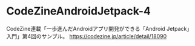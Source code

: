 # CodeZineAndroidJetpack-4
CodeZine連載「一歩進んだAndroidアプリ開発ができる「Android Jetpack」入門」第4回のサンプル。
https://codezine.jp/article/detail/18090

